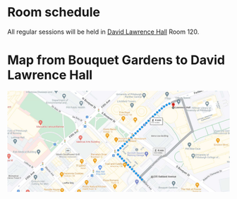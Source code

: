 # Room schedule 

All regular sessions will be held in [David Lawrence Hall](https://www.tour.pitt.edu/tour/david-lawrence-hall) Room 120. 

# Map from Bouquet Gardens to David Lawrence Hall 
 ![Map from Bouquet Gardens to David Lawrence Hall](images/Map_BouquetGardensToDavidLawrence.jpg)